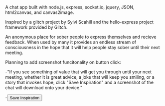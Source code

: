 A chat app built with node.js, express, socket.io, jquery, JSON, html2canvas, and canvas2image.

Inspired by a glitch project by Sylvi Scahill and the hello-express project framework provided by Glitch. 

An anonymous place for sober people to express themselves and recieve feedback. When used by many it provides an endless stream of consciousness in the hope that it will help people stay sober until their next meeting. 

Planning to add screenshot funcitonality on button click:

  -"If you see something of value that will get you through until your next meeting, whether it is great advice, a joke that will keep you smiling, or a story that invokes hope, click "Save Inspiration" and a screenshot of the chat will download onto your device."
  
  -<button id="btnSave">
        Save Inspiration
    </button>